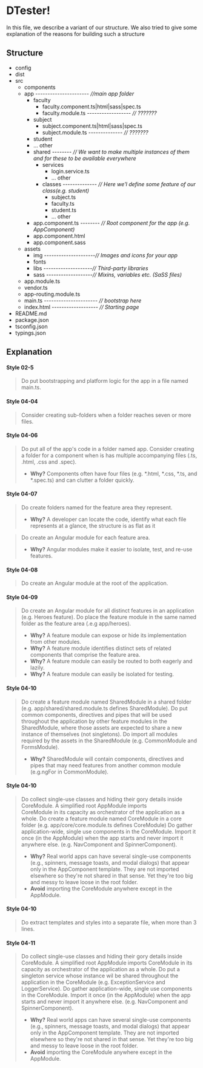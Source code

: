 DTester!
===================

In this file, we describe a variant of our structure. 
We also tried to give some explanation of the reasons for building such a structure

Structure
-------------

<ul>
    <li>config</li>
    <li>dist</li>
    <li>src
        <ul>
        <li>сomponents</li>
        <li>app  ----------------------<i> //main app folder</i> 
                <ul>
                   <li>faculty
                                <ul>
                                    <li>faculty.component.ts|html|sass|spec.ts</li>
                                    <li>faculty.module.ts  ------------------<i> // ???????</i></li>
                                </ul>
                            </li>
                            <li>subject
                                <ul>
                                    <li>subject.component.ts|html|sass|spec.ts</li>
                                    <li>subject.module.ts  --------------<i> // ???????</i></li>
                                </ul>
                            </li>
                            <li>student</li>
                            <li> ... other</li>
                    <li>shared --------<i> // We want to make multiple instances of them and for these to be available everywhere</i>
                        <ul>
                            <li>services
                        <ul>
                            <li>login.service.ts</li>
                            <li> ... other</li>
                        </ul>
                    </li>
                    <li>classes  --------------<i> // Here we'l define some feature of our class(e.g. student)</i>
                        <ul>
                            <li>subject.ts</li>
                            <li>faculty.ts</li>
                            <li>student.ts</li>
                            <li>... other</li>
                        </ul>
                    </li>
                        </ul>
                    </li>
                    <li>app.component.ts -------- <i>// Root component for the app (e.g. AppComponent)</i></li>
                    <li>app.component.html</li>
                    <li>app.component.sass</li>
                </ul>
            </li>
            <li>assets
                <ul>
                    <li>img ---------------------<i>// Images and icons for your app</i></li>
                    <li>fonts</li>
                    <li>libs --------------------<i>// Third-party libraries</i></li>
                    <li>sass  -------------------<i>// Mixins, variables etc. (SaSS files)</i></li>
                </ul>
            </li>
            <li>app.module.ts</li>
            <li>vendor.ts</li>
            <li>app-routing.module.ts</li>
            <li>main.ts  ----------------------  <i>// bootstrap here</i></li>
            <li>index.html  -------------------  <i>// Starting page</i></li>   
        </ul>
    </li>
    <li>README.md</li>
    <li>package.json</li>
    <li>tsconfig.json</li>
    <li>typings.json</li>
</ul>

Explanation
-------------
                                                                           
#### Style 02-5
> Do put bootstrapping and platform logic for the app in a file named main.ts.
     
#### Style 04-04 
> Consider creating sub-folders when a folder reaches seven or more files.
      
#### Style 04-06 
> Do put all of the app's code in a folder named app.
> Consider creating a folder for a component when is has multiple accompanying files (.ts, .html, .css and .spec).
> - **Why?** Components often have four files (e.g. *.html, *.css, *.ts, and *.spec.ts) and can clutter a folder quickly.
   
#### Style 04-07 
> Do create folders named for the feature area they represent.
> - **Why?** A developer can locate the code, identify what each file represents at a glance, the structure is as flat as it

> Do create an Angular module for each feature area.
> - **Why?** Angular modules make it easier to isolate, test, and re-use features.
         
#### Style 04-08
> Do create an Angular module at the root of the application.
         
#### Style 04-09 
> Do create an Angular module for all distinct features in an application (e.g. Heroes feature).
> Do place the feature module in the same named folder as the feature area (.e.g app/heroes).
> - **Why?** A feature module can expose or hide its implementation from other modules.
> - **Why?** A feature module identifies distinct sets of related components that comprise the feature area.
> - **Why?** A feature module can easily be routed to both eagerly and lazily.
> - **Why?** A feature module can easily be isolated for testing.
          
#### Style 04-10
> Do create a feature module named SharedModule in a shared folder (e.g. app/shared/shared.module.ts defines 
        SharedModule).
> Do put common components, directives and pipes that will be used throughout the application by other feature modules in 
        the SharedModule, where those assets are expected to share a new instance of themselves (not singletons).
> Do import all modules required by the assets in the SharedModule (e.g. CommonModule and FormsModule).
> - **Why?** SharedModule will contain components, directives and pipes that may need features from another common module 
        (e.g.ngFor in CommonModule).
        
#### Style 04-10
> Do collect single-use classes and hiding their gory details inside CoreModule. A simplified root AppModule imports  
        CoreModule in its capacity as orchestrator of the application as a whole.
> Do create a feature module named CoreModule in a core folder (e.g. app/core/core.module.ts defines CoreModule)
> Do gather application-wide, single use components in the CoreModule. Import it once (in the AppModule) when the app 
        starts and never import it anywhere else. (e.g. NavComponent and SpinnerComponent).
> - **Why?** Real world apps can have several single-use components (e.g., spinners, message toasts, and modal dialogs) that 
        appear only in the AppComponent template. They are not imported elsewhere so they're not shared in that sense. Yet 
        they're too big and messy to leave loose in the root folder.
> - **Avoid** importing the CoreModule anywhere except in the AppModule.
        
#### Style 04-10
> Do extract templates and styles into a separate file, when more than 3 lines.
      
#### Style 04-11
> Do collect single-use classes and hiding their gory details inside CoreModule. A simplified root AppModule imports 
        CoreModule in its capacity as orchestrator of the application as a whole.
> Do put a singleton service whose instance wil be shared throughout the application in the CoreModule (e.g. 
        ExceptionService and LoggerService).
> Do gather application-wide, single use components in the CoreModule. Import it once (in the AppModule) when the app 
        starts and never import it anywhere else. (e.g. NavComponent and SpinnerComponent).
> - **Why?** Real world apps can have several single-use components (e.g., spinners, message toasts, and modal dialogs) that 
        appear only in the AppComponent template. They are not imported elsewhere so they're not shared in that sense. Yet 
        they're too big and messy to leave loose in the root folder.
> - **Avoid** importing the CoreModule anywhere except in the AppModule.

   
